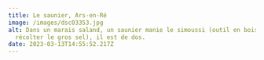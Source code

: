 ```yaml
---
title: Le saunier, Ars-en-Ré
image: /images/dsc03353.jpg
alt: Dans un marais saland, un saunier manie le simoussi (outil en bois pour
  récolter le gros sel), il est de dos.
date: 2023-03-13T14:55:52.217Z
---
```

